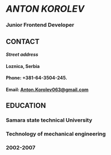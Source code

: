 # _ANTON KOROLEV_
### Junior Frontend Developer
## CONTACT
#### _Street address_ 
#### Loznica, Serbia

#### Phone: +381-64-3504-245.
#### Email: Anton.Korolev063@gmail.com

## EDUCATION
### Samara state technical University
### Technology of mechanical engineering
### 2002-2007



